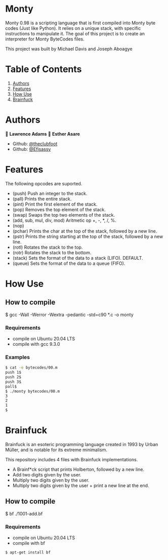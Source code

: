 # Monty

Monty 0.98 is a scripting language that is first compiled into Monty byte codes (Just like Python). It relies on a unique stack, with specific instructions to manipulate it. The goal of this project is to create an interpreter for Monty ByteCodes files.

This project was built by Michael Davis and Joseph Aboagye

# Table of Contents
1. [Authors](#Authors)
2. [Features](#Features)
3. [How Use](#How-Use)
3. [Brainfuck](#Brainfuck)

# Authors
 👤 **Lawrence Adams**
 👤 **Esther Asare**

- Github: [@theclubfoot](https://github.com/theclubfoot)
- Github: [@Efisassy](https://github.com/Efisassy)


# Features

The following opcodes are suported.

- (push)  Push an integer to the stack.
- (pall)  Prints the entire stack.
- (pint)  Print the first element of the stack.
- (pop)   Removes the top element of the stack.
- (swap)  Swaps the top two elements of the stack.
- (add,   sub, mul, div, mod) Aritmetic op +, -, *, /, %.
- (nop)
- (pchar) Prints the char at the top of the stack, followed by a new line.
- (pstr)  Prints the string starting at the top of the stack, followed by a new line.
- (rotl)  Rotates the stack to the top.
- (rotr)  Rotates the stack to the bottom.
- (stack) Sets the format of the data to a stack (LIFO). DEFAULT.
- (queue) Sets the format of the data to a queue (FIFO).

# How Use

## How to compile

$ gcc -Wall -Werror -Wextra -pedantic -std=c90 *.c -o monty

### Requirements

 - compile on Ubuntu 20.04 LTS
 - compile with gcc 9.3.0

### Examples
```bash
$ cat -e bytecodes/00.m
push 1$
push 2$
push 3$
pall$
$ ./monty bytecodes/00.m
3
2
1
$
```
# Brainfuck

Brainfuck is an esoteric programming language created in 1993 by Urban Müller, and is notable for its extreme minimalism.

This repository includes 4 files with Brainfuck implementations.

- A Brainf*ck script that prints Holberton, followed by a new line.
- Add two digits given by the user.
- Multiply two digits given by the user.
- Multiply two digits given by the user + print a new line at the end.

## How to compile

$ bf ./1001-add.bf

### Requirements

 - compile on Ubuntu 20.04 LTS
 - compile with bf
 ```bash
 $ apt-get install bf 
 ```
